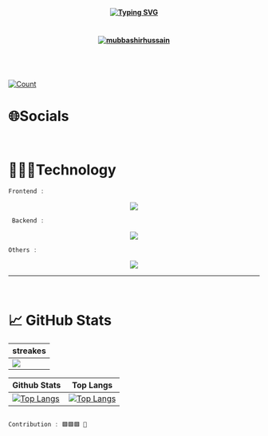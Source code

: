 
<div align="center">

__[![Typing SVG](https://readme-typing-svg.demolab.com?font=Fira+Sans&weight=600&size=32&pause=0&color=fff&center=true&multiline=true&repeat=false&random=false&width=750&height=150&lines=Hi++%F0%9F%91%8B%F0%9F%8F%BB+I'm+Mubbashir+M.Hussain+;A+passionate+frontend+developer+from+pakistan;I+am+Learning+MEAR+Stack+Development)](./)__
</div>

#

<!-- <h3 align="center"> 🏆 GitHub Trophies 🏆</h3> -->
__[<p align="center"><img src="https://github-trophies.vercel.app/?username=mubbashirhussain&theme=juicyfresh&no-frame=true&no-bg=true&margin-w=4" alt="mubbashirhussain" /></p>](./)__

```js    
    
```       
``                              ``

[![Count](https://visitcount.itsvg.in/api?id=mubbashirhussain&icon=2&color=4)](./)

# 🌐Socials

<div align='center'>
</div>
<p align="left">



```js    
    
```       



# 👨🏻‍💻Technology
```js 
Frontend :   
```

<div align="center">

[![](https://skillicons.dev/icons?i=html,css,bootstrap,js,jquery,ts,react,redux,tailwind,mui,md,git,github,&perline=)](./)
</div>

```js
 Backend : 
```
<div align="center">


[![](https://skillicons.dev/icons?i=firebase,nodejs,express,mongodb,&perline=)](./)
</div>

```js
Others :
```
<div align="center">


[![](https://skillicons.dev/icons?i=vscode,postman,ai,ps,figma,blender&perline=)](./)
</div>


---

```js    
    
```       


# 📈 GitHub Stats 
<div align="center">

| streakes                                                                                                      |
| ------------------------------------------------------------------------------------------------------------- |
| [![](https://github-readme-streak-stats.herokuapp.com/?user=mubbashirhussain&theme=buefy&hide_border=true)](./) |

| Github Stats                                                                                                                                  | Top Langs                                                                                                                  |
| --------------------------------------------------------------------------------------------------------------------------------------------- | -------------------------------------------------------------------------------------------------------------------------- |
| [![Top Langs](https://github-readme-stats.vercel.app/api?username=mubbashirhussain&rank_icon=github&theme=buefy&include_all_commits=fasle)]() | [![Top Langs](https://github-readme-stats.vercel.app/api/top-langs/?username=mubbashirhussain&layout=donut&theme=buefy)](./) |

</div>

```js

Contribution : 🟩🟩🟩 🐉

```
